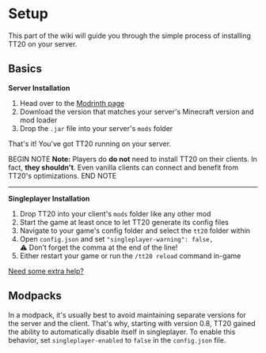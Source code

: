 # Setup

This part of the wiki will guide you through the simple process of installing TT20 on your server.

## Basics

**Server Installation**

1. Head over to the [Modrinth page](https://modrinth.com/mod/tt20)
2. Download the version that matches your server's Minecraft version and mod loader
3. Drop the `.jar` file into your server's `mods` folder

That's it! You've got TT20 running on your server.

BEGIN NOTE
**Note:** Players do **do not** need to install TT20 on their clients. In fact, **they shouldn't**. Even vanilla clients can connect and benefit from TT20's optimizations.
END NOTE

---

**Singleplayer Installation**

1. Drop TT20 into your client's `mods` folder like any other mod
2. Start the game at least once to let TT20 generate its config files
3. Navigate to your game's config folder and select the `tt20` folder within
4. Open `config.json` and set `"singleplayer-warning": false,`\
   ⚠️ Don’t forget the comma at the end of the line!
5. Either restart your game or run the `/tt20 reload` command in-game 

[Need some extra help?](https://discord.gg/7uYhxN7cFj)

## Modpacks

In a modpack, it's usually best to avoid maintaining separate versions for the server and the client. That's why,
starting with version 0.8, TT20 gained the ability to automatically disable itself in singleplayer. To enable this
behavior, set `singleplayer-enabled` to `false` in the `config.json` file. 
